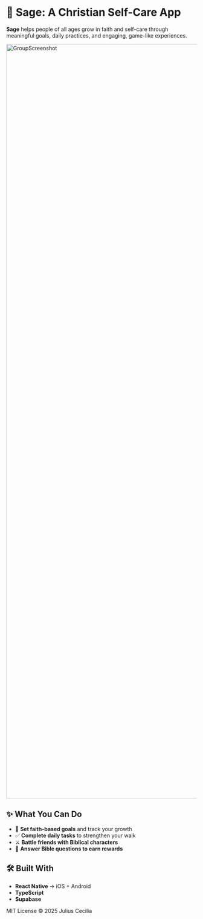 # 🌱 Sage: A Christian Self-Care App 

**Sage** helps people of all ages grow in faith and self-care through meaningful goals, daily practices, and engaging, game-like experiences.  

<img width="2331" height="1991" alt="GroupScreenshot" src="https://github.com/user-attachments/assets/3e9668fb-0d10-495c-8076-cb28c479dcf4" />

## ✨ What You Can Do  
- 📖 **Set faith-based goals** and track your growth  
- ✅ **Complete daily tasks** to strengthen your walk  
- ⚔️ **Battle friends with Biblical characters**  
- 🎁 **Answer Bible questions to earn rewards**

## 🛠️ Built With  
- **React Native** → iOS + Android  
- **TypeScript**
- **Supabase**

MIT License © 2025 Julius Cecilia  
